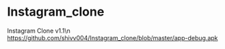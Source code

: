 # Instagram_clone
Instagram Clone v1.1\n
https://github.com/shivv004/Instagram_clone/blob/master/app-debug.apk
